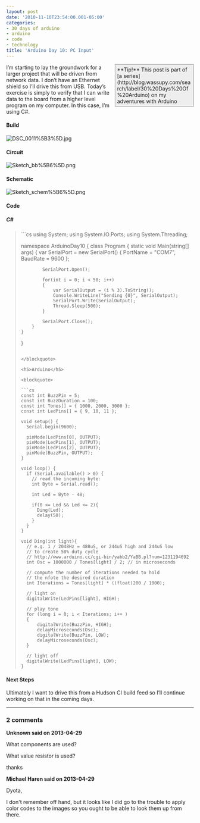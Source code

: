 ```yaml
---
layout: post
date: '2010-11-10T23:54:00.001-05:00'
categories:
- 30 days of arduino
- arduino
- code
- technology
title: 'Arduino Day 10: PC Input'
---
```


<div style="border-bottom: #888 1px solid; border-left: #888 1px solid; padding-bottom: 5px; background-color: #eee; margin: 0px auto; padding-left: 5px; width: 200px; padding-right: 5px; float: right; border-top: #888 1px solid; border-right: #888 1px solid; padding-top: 5px;">**Tip!** This post is part of [a series](http://blog.wassupy.com/search/label/30%20Days%20Of%20Arduino) on my adventures with Arduino</div>

I’m starting to lay the groundwork for a larger project that will be driven from network data. I don’t have an Ethernet shield so I’ll drive this from USB. Today’s exercise is simply to verify that I can write data to the board from a higher level program on my computer. In this case, I’m using C#.  

  <h4>Build</h4>

![DSC_0011%5B3%5D.jpg](/assets/2010/DSC_0011%5B3%5D.jpg)  <h4>Circuit</h4>

![Sketch_bb%5B6%5D.png](/assets/2010/Sketch_bb%5B6%5D.png)  <h4>Schematic</h4>

![Sketch_schem%5B6%5D.png](/assets/2010/Sketch_schem%5B6%5D.png)  <h4>Code</h4>  <h5>C#</h5>
<blockquote>   
```cs
using System;
using System.IO.Ports;
using System.Threading;

namespace ArduinoDay10
{
    class Program
    {
        static void Main(string[] args)
        {
            var SerialPort = new SerialPort()
            {
                PortName = "COM7",
                BaudRate = 9600
            };

            SerialPort.Open();

            for(int i = 0; i < 50; i++)
            {
                var SerialOutput = (i % 3).ToString();
                Console.WriteLine("Sending {0}", SerialOutput);
                SerialPort.Write(SerialOutput);
                Thread.Sleep(500);
            }

            SerialPort.Close();
        }
    }
}
```

</blockquote>

<h5>Arduino</h5>

<blockquote>
  
```cs
const int BuzzPin = 5;
const int BuzzDuration = 100; 
const int Tones[] = { 1000, 2000, 3000 };
const int LedPins[] = { 9, 10, 11 };

void setup() {
  Serial.begin(9600);

  pinMode(LedPins[0], OUTPUT);    
  pinMode(LedPins[1], OUTPUT);    
  pinMode(LedPins[2], OUTPUT);    
  pinMode(BuzzPin, OUTPUT);
}

void loop() {
  if (Serial.available() > 0) {
    // read the incoming byte:
    int Byte = Serial.read();
    
    int Led = Byte - 48;
    
    if(0 <= Led && Led <= 2){
      Ding(Led);
      delay(50);
    }
  }
}

void Ding(int light){
  // e.g. 1 / 2048Hz = 488uS, or 244uS high and 244uS low
  // to create 50% duty cycle
  // http://www.arduino.cc/cgi-bin/yabb2/YaBB.pl?num=1231194692
  int Osc = 1000000 / Tones[light] / 2; // in microseconds
  
  // compute the number of iterations needed to hold
  // the nfote the desired duration
  int Iterations = Tones[light] * ((float)200 / 1000);
  
  // light on
  digitalWrite(LedPins[light], HIGH);
  
  // play tone
  for (long i = 0; i < Iterations; i++ )
  {
      digitalWrite(BuzzPin, HIGH);
      delayMicroseconds(Osc);
      digitalWrite(BuzzPin, LOW);
      delayMicroseconds(Osc);
  }  
  
  // light off
  digitalWrite(LedPins[light], LOW);
}
```

</blockquote>

<h4>Next Steps</h4>






Ultimately I want to drive this from a Hudson CI build feed so I’ll continue working on that in the coming days. 

---

### 2 comments

**Unknown said on 2013-04-29**

What components are used?

What value resistor is used?

thanks

**Michael Haren said on 2013-04-29**

Dyota,

I don't remember off hand, but it looks like I did go to the trouble to apply color codes to the images so you ought to be able to look them up from there.

